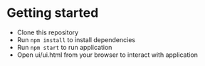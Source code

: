 # Getting started
- Clone this repository
- Run `npm install` to install dependencies
- Run `npm start` to run application
- Open ui/ui.html from your browser to interact with application